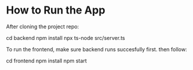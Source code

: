 # How to Run the App

After cloning the project repo:

cd backend
npm install
npx ts-node src/server.ts

To run the frontend, make sure backend runs succesfully first. then follow:

cd frontend
npm install
npm start
